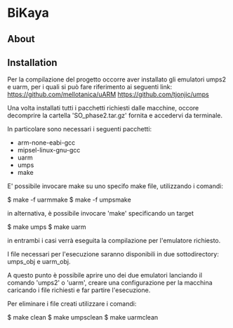 # BiKaya

## About

## Installation

Per la compilazione del progetto occorre aver installato gli emulatori umps2 e uarm, 
per i quali si può fare riferimento ai seguenti link:
https://github.com/mellotanica/uARM
https://github.com/tjonjic/umps

Una volta installati tutti i pacchetti richiesti dalle macchine, 
occore decomprire la cartella 'SO_phase2.tar.gz' fornita e accedervi da terminale.

In particolare sono necessari i seguenti pacchetti:
- arm-none-eabi-gcc
- mipsel-linux-gnu-gcc
- uarm 
- umps 
- make

E' possibile invocare make su uno specifo make file, utilizzando i comandi:

$ make -f uarmmake
$ make -f umpsmake

in alternativa, è possibile invocare 'make' specificando un target

$ make umps
$ make uarm

in entrambi i casi verrà eseguita la compilazione per l'emulatore richiesto.

I file necessari per l'esecuzione saranno disponibili in due sottodirectory: umps_obj e uarm_obj.

A questo punto è possibile aprire uno dei due emulatori lanciando il comando 'umps2' o 'uarm',
creare una configurazione per la macchina caricando i file richiesti e far partire l'esecuzione.

Per eliminare i file creati utilizzare i comandi:

$ make clean
$ make umpsclean
$ make uarmclean

